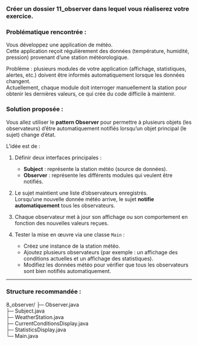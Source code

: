 ### Créer un dossier 11_observer dans lequel vous réaliserez votre exercice.

### Problématique rencontrée :
Vous développez une application de météo.  
Cette application reçoit régulièrement des données (température, humidité, pression) provenant d’une station météorologique.  

Problème : plusieurs modules de votre application (affichage, statistiques, alertes, etc.) doivent être informés automatiquement lorsque les données changent.  
Actuellement, chaque module doit interroger manuellement la station pour obtenir les dernières valeurs, ce qui crée du code difficile à maintenir.

### Solution proposée :
Vous allez utiliser le **pattern Observer** pour permettre à plusieurs objets (les observateurs) d’être automatiquement notifiés lorsqu’un objet principal (le sujet) change d’état.  

L’idée est de :

1. Définir deux interfaces principales :
   - **Subject** : représente la station météo (source de données).
   - **Observer** : représente les différents modules qui veulent être notifiés.

2. Le sujet maintient une liste d’observateurs enregistrés.  
   Lorsqu’une nouvelle donnée météo arrive, le sujet **notifie automatiquement** tous les observateurs.

3. Chaque observateur met à jour son affichage ou son comportement en fonction des nouvelles valeurs reçues.

4. Tester la mise en œuvre via une classe `Main` :  
   - Créez une instance de la station météo.  
   - Ajoutez plusieurs observateurs (par exemple : un affichage des conditions actuelles et un affichage des statistiques).  
   - Modifiez les données météo pour vérifier que tous les observateurs sont bien notifiés automatiquement.

---

### Structure recommandée : 

8_observer/
 ├─ Observer.java  
 ├─ Subject.java  
 ├─ WeatherStation.java  
 ├─ CurrentConditionsDisplay.java  
 ├─ StatisticsDisplay.java  
 └─ Main.java